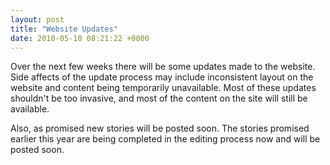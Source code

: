 ```yaml
---
layout: post
title: "Website Updates"
date: 2010-05-10 08:21:22 +0000
---
```

Over the next few weeks there will be some updates made to the website. Side affects of the update process may include inconsistent layout on the website and content being temporarily unavailable. Most of these updates shouldn't be too invasive, and most of the content on the site will still be available.

Also, as promised new stories will be posted soon. The stories promised earlier this year are being completed in the editing process now and will be posted soon.
